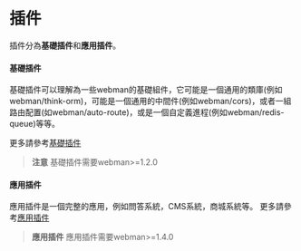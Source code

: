 # 插件
插件分為**基礎插件**和**應用插件**。

#### 基礎插件
基礎插件可以理解為一些webman的基礎組件，它可能是一個通用的類庫(例如webman/think-orm)，可能是一個通用的中間件(例如webman/cors)，或者一組路由配置(如webman/auto-route)，或是一個自定義進程(例如webman/redis-queue)等等。

更多請參考[基礎插件](plugin/base.md)

> **注意**
> 基礎插件需要webman>=1.2.0

#### 應用插件
應用插件是一個完整的應用，例如問答系統，CMS系統，商城系統等。
更多請參考[應用插件](app/app.md)

> **應用插件**
> 應用插件需要webman>=1.4.0
